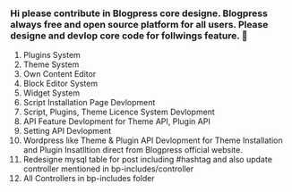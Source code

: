 ### Hi please contribute in Blogpress core designe. Blogpress always free and open source platform for all users. Please designe and devlop core code for follwings feature. 👋

1. Plugins System
2. Theme System
3. Own Content Editor
4. Block Editor System
5. Widget System
6. Script Installation Page Devlopment
7. Script, Plugins, Theme Licence System Devlopment
8. API Feature Devlopment for Theme API, Plugin API
9. Setting API Devlopment
10. Wordpress like Theme & Plugin API Devlopment for Theme Installation and Plugin Insatlltion direct from Blogpress official website.
11. Redesigne mysql table for post including #hashtag and also update controller mentioned in bp-includes/controller
12. All Controllers in bp-includes folder

<!--
**blogpress/Blogpress** is a ✨ _special_ ✨ repository because its `README.md` (this file) appears on your GitHub profile.

Here are some ideas to get you started:

- 🔭 I’m currently working on ...
- 🌱 I’m currently learning ...
- 👯 I’m looking to collaborate on ...
- 🤔 I’m looking for help with ...
- 💬 Ask me about ...
- 📫 How to reach me: ...
- 😄 Pronouns: ...
- ⚡ Fun fact: ...
-->
